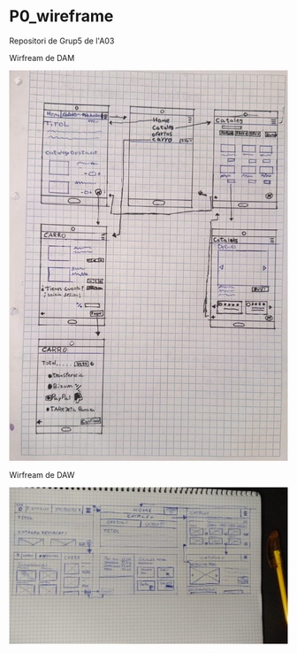 # P0_wireframe
Repositori de Grup5 de l'A03

Wirfream de DAM

![alt text](<WhatsApp Image 2024-10-27 at 23.55.21.jpeg>)

Wirfream de DAW

![alt text](<WhatsApp Image 2024-10-28 at 22.51.46.jpeg>)
